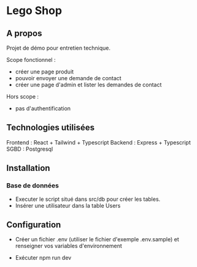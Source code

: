 # Lego Shop

## A propos

Projet de démo pour entretien technique.

Scope fonctionnel :
- créer une page produit
- pouvoir envoyer une demande de contact
- créer une page d'admin et lister les demandes de contact

Hors scope :
- pas d'authentification

## Technologies utilisées

Frontend : React + Tailwind + Typescript
Backend :  Express + Typescript
SGBD : Postgresql

## Installation

### Base de données

- Executer le script situé dans src/db pour créer les tables.
- Insérer une utilisateur dans la table Users

## Configuration

- Créer un fichier .env (utiliser le fichier d'exemple .env.sample) et renseigner vos variables d'environnement

- Exécuter npm run dev



